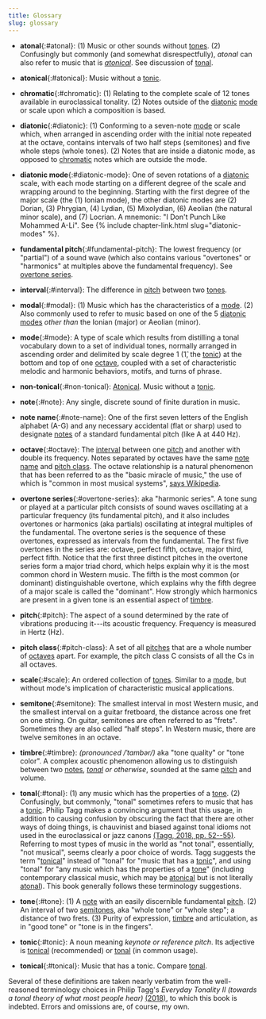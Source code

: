 ```yaml
---
title: Glossary
slug: glossary
---
```


- **atonal**{:#atonal}: (1) Music or other sounds without [tones](#tone).
(2) Confusingly but commonly
(and somewhat disrespectfully),
*atonal* can also refer to music that is *[atonical](#atonical)*.
See discussion of [tonal](#tonal).

- **atonical**{:#atonical}: Music without a [tonic](#tonic).

- **chromatic**{:#chromatic}:
(1) Relating to the complete scale of 12 tones available in euroclassical tonality. 
(2) Notes outside of the [diatonic](#diatonic) [mode](#mode) or scale upon which a composition is based.

- **diatonic**{:#diatonic}: (1) Conforming to a seven-note [mode](#mode) or scale which,
when arranged in ascending order with the initial note repeated at the octave,
contains intervals of two half steps (semitones)
and five whole steps (whole tones).
(2) Notes that are inside a diatonic mode,
as opposed to [chromatic](#chromatic) notes which are outside the mode.

- **diatonic mode**{:#diatonic-mode}: One of seven rotations of a [diatonic](#diatonic) scale,
with each mode starting on a different degree of the scale and wrapping around to the beginning. 
Starting with the first degree of the major scale
(the (1) Ionian mode),
the other diatonic modes are 
(2) Dorian,
(3) Phrygian,
(4) Lydian,
(5) Mixolydian,
(6) Aeolian (the natural minor scale), and 
(7) Locrian.
A mnemonic: "I Don't Punch Like Mohammed A-Li".
See {% include chapter-link.html slug="diatonic-modes" %}.

- **fundamental pitch**{:#fundamental-pitch}: The lowest frequency (or "partial") of a sound wave (which also contains various "overtones" or "harmonics" at multiples above the fundamental frequency).
See [overtone series](#overtone-series). 

- **interval**{:#interval}: The difference in [pitch](#pitch) between two [tones](#tone).

- **modal**{:#modal}: (1) Music which has the characteristics of a [mode](#mode).
(2) Also commonly used to refer to music based on one of the 5 [diatonic modes](#diatonic-mode) 
*other than* the Ionian (major) or Aeolian (minor).

- **mode**{:#mode}: A type of scale which results from distilling a tonal vocabulary down to a set of individual tones,
normally arranged in ascending order and delimited by scale degree 1 (1&#x302;, the [tonic](#tonic)) at the bottom and top of one 
[octave](#octave), coupled with a set of characteristic melodic and harmonic behaviors, motifs, and turns of phrase.

- **non-tonical**{:#non-tonical}: [Atonical](#atonical). Music without a [tonic](#tonic).

- **note**{:#note}: Any single, discrete sound of finite duration in music.

- **note name**{:#note-name}: One of the first seven letters of the English alphabet (A-G)
and any necessary accidental (flat or sharp)
used to designate [notes](#note) of a standard fundamental pitch (like A at 440 Hz).

- **octave**{:#octave}: The [interval](#interval) between one [pitch](#pitch) and another with double its frequency.
Notes separated by octaves have the same [note name](#note-name) and [pitch class](#pitch-class).
The octave relationship is a natural phenomenon that has been referred to as the "basic miracle of music," the use of which is "common in most musical systems",
[says Wikipedia](https://en.m.wikipedia.org/w/index.php?title=Octave&oldid=1093806072).

- **overtone series**{:#overtone-series}: aka "harmonic series".
A tone sung or played at a particular pitch consists of sound waves oscillating at a particular frequency (its fundamental pitch),
and it also includes overtones or harmonics (aka partials) oscillating at integral multiples of the fundamental.
The overtone series is the sequence of these overtones, 
expressed as intervals from the fundamental.
The first five overtones in the series are: octave, perfect fifth, octave, major third, perfect fifth.
Notice that the first three distinct pitches in the overtone series form a major triad chord,
which helps explain why it is the most common chord in Western music.
The fifth is the most common (or dominant) distinguishable overtone,
which explains why the fifth degree of a major scale is called the "dominant".
How strongly which harmonics are present in a given tone is an essential aspect of [timbre](#timbre).

- **pitch**{:#pitch}: The aspect of a sound determined by the rate of vibrations producing it---its acoustic frequency.
Frequency is measured in Hertz (Hz).

- **pitch class**{:#pitch-class}: A set of all [pitches](#pitch) that are a whole number of [octaves](#octave) apart.
For example, the pitch class C consists of all the Cs in all octaves.

- **scale**{:#scale}: An ordered collection of [tones](#tone). 
Similar to a [mode](#mode),
but without mode's implication of characteristic musical applications.

- **semitone**{:#semitone}: The smallest interval in most Western music,
and the smallest interval on a guitar fretboard,
the distance across one fret on one string. 
On guitar, semitones are often referred to as "frets".
Sometimes they are also called “half steps”.
In Western music, there are twelve semitones in an octave.

- **timbre**{:#timbre}: *(pronounced /ˈtambər/)* aka "tone quality" or "tone color". A complex acoustic phenomenon allowing us to 
distinguish between two [notes](#note), *[tonal](#tonal) or otherwise*, sounded at the same [pitch](#pitch) and volume.

- **tonal**{:#tonal}: (1) any music which has the properties of a [tone](#tone).
(2) Confusingly, but commonly,
"tonal" sometimes refers to music that has a [tonic](#tonic).
Philip Tagg makes a convincing argument that this usage,
in addition to causing confusion by obscuring the fact that there are other ways of doing things,
is chauvinist and biased against tonal idioms not used in the euroclassical or jazz canons
[(Tagg, 2018, pp. 52--55)](references.html#tagg-2018).
Referring to most types of music in the world as "not tonal",
essentially, "not musical",
seems clearly a poor choice of words.
Tagg suggests the term "[tonical](#tonical)" instead of "tonal" for "music that has a [tonic](#tonic)",
and using "tonal" for "any music which has the properties of a [tone](#tone)"
(including contemporary classical music, 
which may be [atonical](#atonical) but is not literally [atonal](#atonal)).
This book generally follows these terminology suggestions.

- **tone**{:#tone}: (1) A [note](#note) with an easily discernible fundamental [pitch](#pitch).
(2) An interval of two [semitones](#semitone), aka "whole tone" or "whole step"; 
a distance of two frets. 
(3) Purity of expression,
[timbre](#timbre) and articulation,
as in "good tone" or 
"tone is in the fingers".

- **tonic**{:#tonic}: A noun meaning *keynote or reference pitch*. Its adjective is [tonical](#tonical) (recommended) 
or [tonal](#tonal) (in common usage).

- **tonical**{:#tonical}: Music that has a tonic. Compare [tonal](#tonal).

Several of these definitions are taken nearly verbatim from the well-reasoned terminology choices in Philip Tagg's 
_Everyday Tonality II (towards a tonal theory of what most people hear)_ [(2018)](references.html#tagg-2018),
to which this book is indebted. Errors and omissions are, of course, my own. 


